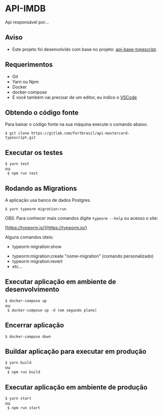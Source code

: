 # API-IMDB

Api responsável por...

## Aviso

* Este projeto foi desenvolvido com base no projeto: [api-base-typescript](https://gitlab.com/Fortbrasil/templates/api-base-typescript).
  
## Requerimentos

* Git
* Yarn ou Npm
* Docker
* docker-compose
* E você também vai precisar de um editor, eu indico o [VSCode](https://code.visualstudio.com/)

## Obtendo o código fonte

Para baixar o código fonte na sua máquina execute o comando abaixo.

` $ git clone https://gitlab.com/Fortbrasil/api-mastercard-typescript.git `

## Executar os testes

` $ yarn test `
<br />
ou
<br />
` $ npm run test`

## Rodando as Migrations

A aplicação usa banco de dados Postgres.

` $ yarn typeorm migration:run `

OBS: Para conhecer mais comandos digite ` typeorm --help ` ou acesso o site:

[https://typeorm.io/](https://typeorm.io/)

Alguns comandos úteis:
* typeorm migration:show
<!-- * typeorm migration:create -n "nome-migration" -->
* typeorm:migration:create "nome-migration" (comando personalizado)
* typeorm migration:revert
* etc...

## Executar aplicação em ambiente de desenvolvimento

` $ docker-compose up `
<br />
ou
<br />
` $ docker-compose up -d (em segundo plano)`

## Encerrar aplicação

` $ docker-compose down `

## Buildar aplicação para executar em produção

` $ yarn build `
<br />
ou
<br />
` $ npm run build`

## Executar aplicação em ambiente de produção
` $ yarn start `
<br />
ou
<br />
` $ npm run start`
